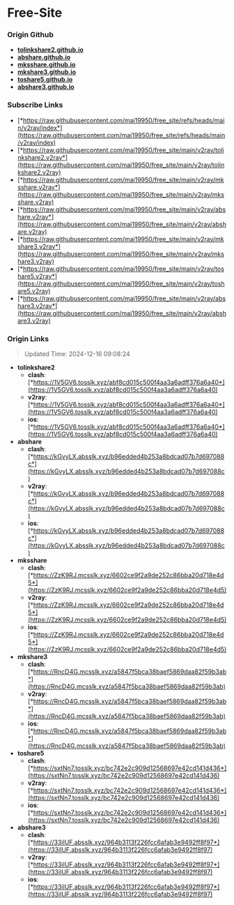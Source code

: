 # Free-Site

### Origin Github

- [**tolinkshare2.github.io**](https://github.com/tolinkshare2/tolinkshare2.github.io)
- [**abshare.github.io**](https://github.com/abshare/abshare.github.io)
- [**mksshare.github.io**](https://github.com/mksshare/mksshare.github.io)
- [**mkshare3.github.io**](https://github.com/mkshare3/mkshare3.github.io)
- [**toshare5.github.io**](https://github.com/toshare5/toshare5.github.io)
- [**abshare3.github.io**](https://github.com/abshare3/abshare3.github.io)

### Subscribe Links

- [*https://raw.githubusercontent.com/mai19950/free_site/refs/heads/main/v2ray/index*](https://raw.githubusercontent.com/mai19950/free_site/refs/heads/main/v2ray/index)
- [*https://raw.githubusercontent.com/mai19950/free_site/main/v2ray/tolinkshare2.v2ray*](https://raw.githubusercontent.com/mai19950/free_site/main/v2ray/tolinkshare2.v2ray)
- [*https://raw.githubusercontent.com/mai19950/free_site/main/v2ray/mksshare.v2ray*](https://raw.githubusercontent.com/mai19950/free_site/main/v2ray/mksshare.v2ray)
- [*https://raw.githubusercontent.com/mai19950/free_site/main/v2ray/abshare.v2ray*](https://raw.githubusercontent.com/mai19950/free_site/main/v2ray/abshare.v2ray)
- [*https://raw.githubusercontent.com/mai19950/free_site/main/v2ray/mkshare3.v2ray*](https://raw.githubusercontent.com/mai19950/free_site/main/v2ray/mkshare3.v2ray)
- [*https://raw.githubusercontent.com/mai19950/free_site/main/v2ray/toshare5.v2ray*](https://raw.githubusercontent.com/mai19950/free_site/main/v2ray/toshare5.v2ray)
- [*https://raw.githubusercontent.com/mai19950/free_site/main/v2ray/abshare3.v2ray*](https://raw.githubusercontent.com/mai19950/free_site/main/v2ray/abshare3.v2ray)

### Origin Links

> Updated Time: 2024-12-16 09:08:24

- **tolinkshare2**
  - **clash**: [*https://1V5GV6.tosslk.xyz/abf8cd015c500f4aa3a6adff376a6a40*](https://1V5GV6.tosslk.xyz/abf8cd015c500f4aa3a6adff376a6a40)
  - **v2ray**: [*https://1V5GV6.tosslk.xyz/abf8cd015c500f4aa3a6adff376a6a40*](https://1V5GV6.tosslk.xyz/abf8cd015c500f4aa3a6adff376a6a40)
  - **ios**: [*https://1V5GV6.tosslk.xyz/abf8cd015c500f4aa3a6adff376a6a40*](https://1V5GV6.tosslk.xyz/abf8cd015c500f4aa3a6adff376a6a40)
- **abshare**
  - **clash**: [*https://kGvyLX.absslk.xyz/b96edded4b253a8bdcad07b7d697088c*](https://kGvyLX.absslk.xyz/b96edded4b253a8bdcad07b7d697088c)
  - **v2ray**: [*https://kGvyLX.absslk.xyz/b96edded4b253a8bdcad07b7d697088c*](https://kGvyLX.absslk.xyz/b96edded4b253a8bdcad07b7d697088c)
  - **ios**: [*https://kGvyLX.absslk.xyz/b96edded4b253a8bdcad07b7d697088c*](https://kGvyLX.absslk.xyz/b96edded4b253a8bdcad07b7d697088c)
- **mksshare**
  - **clash**: [*https://ZzK9RJ.mcsslk.xyz/6602ce9f2a9de252c86bba20d718e4d5*](https://ZzK9RJ.mcsslk.xyz/6602ce9f2a9de252c86bba20d718e4d5)
  - **v2ray**: [*https://ZzK9RJ.mcsslk.xyz/6602ce9f2a9de252c86bba20d718e4d5*](https://ZzK9RJ.mcsslk.xyz/6602ce9f2a9de252c86bba20d718e4d5)
  - **ios**: [*https://ZzK9RJ.mcsslk.xyz/6602ce9f2a9de252c86bba20d718e4d5*](https://ZzK9RJ.mcsslk.xyz/6602ce9f2a9de252c86bba20d718e4d5)
- **mkshare3**
  - **clash**: [*https://RncD4G.mcsslk.xyz/a5847f5bca38baef5869daa82f59b3ab*](https://RncD4G.mcsslk.xyz/a5847f5bca38baef5869daa82f59b3ab)
  - **v2ray**: [*https://RncD4G.mcsslk.xyz/a5847f5bca38baef5869daa82f59b3ab*](https://RncD4G.mcsslk.xyz/a5847f5bca38baef5869daa82f59b3ab)
  - **ios**: [*https://RncD4G.mcsslk.xyz/a5847f5bca38baef5869daa82f59b3ab*](https://RncD4G.mcsslk.xyz/a5847f5bca38baef5869daa82f59b3ab)
- **toshare5**
  - **clash**: [*https://sxtNn7.tosslk.xyz/bc742e2c909d12568697e42cd141d436*](https://sxtNn7.tosslk.xyz/bc742e2c909d12568697e42cd141d436)
  - **v2ray**: [*https://sxtNn7.tosslk.xyz/bc742e2c909d12568697e42cd141d436*](https://sxtNn7.tosslk.xyz/bc742e2c909d12568697e42cd141d436)
  - **ios**: [*https://sxtNn7.tosslk.xyz/bc742e2c909d12568697e42cd141d436*](https://sxtNn7.tosslk.xyz/bc742e2c909d12568697e42cd141d436)
- **abshare3**
  - **clash**: [*https://33iIUF.absslk.xyz/964b3113f226fcc6afab3e9492ff8f97*](https://33iIUF.absslk.xyz/964b3113f226fcc6afab3e9492ff8f97)
  - **v2ray**: [*https://33iIUF.absslk.xyz/964b3113f226fcc6afab3e9492ff8f97*](https://33iIUF.absslk.xyz/964b3113f226fcc6afab3e9492ff8f97)
  - **ios**: [*https://33iIUF.absslk.xyz/964b3113f226fcc6afab3e9492ff8f97*](https://33iIUF.absslk.xyz/964b3113f226fcc6afab3e9492ff8f97)
